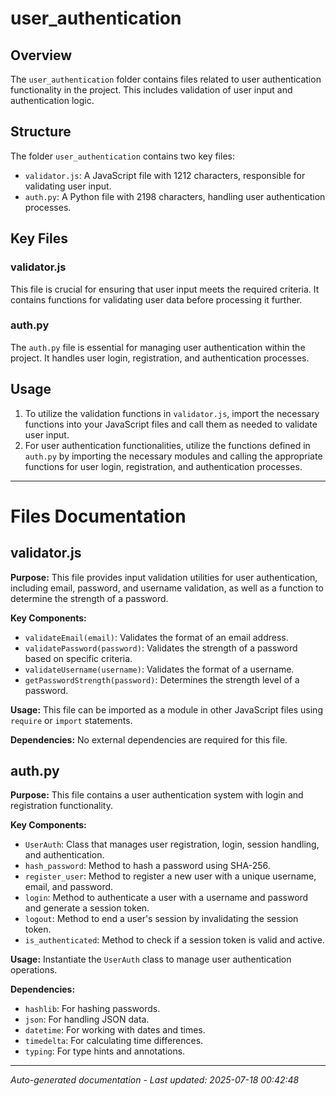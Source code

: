 # user_authentication

## Overview
The `user_authentication` folder contains files related to user authentication functionality in the project. This includes validation of user input and authentication logic.

## Structure
The folder `user_authentication` contains two key files:
- `validator.js`: A JavaScript file with 1212 characters, responsible for validating user input.
- `auth.py`: A Python file with 2198 characters, handling user authentication processes.

## Key Files
### validator.js
This file is crucial for ensuring that user input meets the required criteria. It contains functions for validating user data before processing it further.

### auth.py
The `auth.py` file is essential for managing user authentication within the project. It handles user login, registration, and authentication processes.

## Usage
1. To utilize the validation functions in `validator.js`, import the necessary functions into your JavaScript files and call them as needed to validate user input.
2. For user authentication functionalities, utilize the functions defined in `auth.py` by importing the necessary modules and calling the appropriate functions for user login, registration, and authentication processes.

---

# Files Documentation

## validator.js

**Purpose:** This file provides input validation utilities for user authentication, including email, password, and username validation, as well as a function to determine the strength of a password.

**Key Components:**
- `validateEmail(email)`: Validates the format of an email address.
- `validatePassword(password)`: Validates the strength of a password based on specific criteria.
- `validateUsername(username)`: Validates the format of a username.
- `getPasswordStrength(password)`: Determines the strength level of a password.

**Usage:** This file can be imported as a module in other JavaScript files using `require` or `import` statements.

**Dependencies:** No external dependencies are required for this file.

## auth.py

**Purpose:** This file contains a user authentication system with login and registration functionality.

**Key Components:**
- `UserAuth`: Class that manages user registration, login, session handling, and authentication.
- `hash_password`: Method to hash a password using SHA-256.
- `register_user`: Method to register a new user with a unique username, email, and password.
- `login`: Method to authenticate a user with a username and password and generate a session token.
- `logout`: Method to end a user's session by invalidating the session token.
- `is_authenticated`: Method to check if a session token is valid and active.

**Usage:** Instantiate the `UserAuth` class to manage user authentication operations.

**Dependencies:**
- `hashlib`: For hashing passwords.
- `json`: For handling JSON data.
- `datetime`: For working with dates and times.
- `timedelta`: For calculating time differences.
- `typing`: For type hints and annotations.

---
*Auto-generated documentation - Last updated: 2025-07-18 00:42:48*
